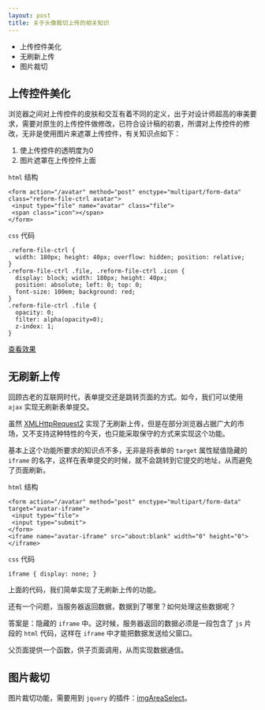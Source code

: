 ```yaml
---
layout: post
title: 关于头像裁切上传的相关知识
---
```


* 上传控件美化
* 无刷新上传
* 图片裁切

## 上传控件美化

浏览器之间对上传控件的皮肤和交互有着不同的定义，出于对设计师超高的审美要求，需要对原生的上传控件做修改，已符合设计稿的初衷，所谓对上传控件的修改，无非是使用图片来遮罩上传控件，有关知识点如下：

1. 使上传控件的透明度为0
2. 图片遮罩在上传控件上面

`html` 结构

    <form action="/avatar" method="post" enctype="multipart/form-data" class="reform-file-ctrl avatar">
     <input type="file" name="avatar" class="file">
     <span class="icon"></span>
    </form>


`css` 代码

    .reform-file-ctrl {
      width: 180px; height: 40px; overflow: hidden; position: relative;
    }
    .reform-file-ctrl .file, .reform-file-ctrl .icon {
      display: block; width: 180px; height: 40px;
      position: absolute; left: 0; top: 0;
      font-size: 100em; background: red;
    }
    .reform-file-ctrl .file {
      opacity: 0;
      filter: alpha(opacity=0);
      z-index: 1;
    }

[查看效果](http://jsfiddle.net/clovery_org/ebcL04r0/)

## 无刷新上传

回顾古老的互联网时代，表单提交还是跳转页面的方式。如今，我们可以使用 `ajax` 实现无刷新表单提交。

虽然 [XMLHttpRequest2](http://www.html5rocks.com/en/tutorials/file/xhr2/) 实现了无刷新上传，但是在部分浏览器占据广大的市场，又不支持这种特性的今天，也只能采取保守的方式来实现这个功能。

基本上这个功能所要求的知识点不多，无非是将表单的 `target` 属性赋值隐藏的 `iframe` 的名字，这样在表单提交的时候，就不会跳转到它提交的地址，从而避免了页面刷新。

`html` 结构

    <form action="/avatar" method="post" enctype="multipart/form-data" target="avatar-iframe">
     <input type="file">
     <input type="submit">
    </form>
    <iframe name="avatar-iframe" src="about:blank" width="0" height="0"></iframe>

`css` 代码

    iframe { display: none; }

上面的代码，我们简单实现了无刷新上传的功能。

还有一个问题，当服务器返回数据，数据到了哪里？如何处理这些数据呢？

答案是：隐藏的 `iframe` 中。这时候，服务器返回的数据必须是一段包含了 `js` 片段的 `html` 代码，这样在 `iframe` 中才能把数据发送给父窗口。

父页面提供一个函数，供子页面调用，从而实现数据通信。

## 图片裁切

图片裁切功能，需要用到 `jquery` 的插件：[imgAreaSelect](http://odyniec.net/projects/imgareaselect/)。